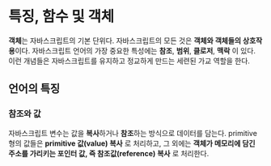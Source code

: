 # 특징, 함수 및 객체

**객체**는 자바스크립트의 기본 단위다. 자바스크립트의 모든 것은 **객체와 객체들의 상호작용**이다. 
자바스크립트 언어의 가장 중요한 특성에는 **참조**, **범위**, **클로저**, **맥락** 이 있다. 이런 개념들은 자바스크립트를 유지하고 정교하게 만드는 세련된 가교 역할을 한다. 

## 언어의 특징

### 참조와 값
자바스크립트 변수는 값을 **복사**하거나 **참조**하는 방식으로 데이터를 담는다. primitive 형의 값들은 **primitive 값(value) 복사** 로 처리하고, 그 외에는 **객체가 메모리에 담긴 주소를 가리키는 포인터 값, 즉 참조값(reference) 복사**  로 처리한다.
<!--stackedit_data:
eyJoaXN0b3J5IjpbLTMwNTU5MDg0NCw2NDI2MDExODQsLTE0MT
cwNjk1NzksLTIwODg3NDY2MTJdfQ==
-->